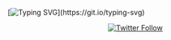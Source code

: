 <!-- Badges template - https://github.com/badges/shields -->
[![Typing SVG](https://readme-typing-svg.herokuapp.com?font=&color=1DA1F2&lines=Welcome+to+my+profile!)](https://git.io/typing-svg)

<p align="center">
    <a href="https://twitter.com/namtanvz">
        <img alt="Twitter Follow" src="https://img.shields.io/twitter/follow/namtanvz?color=%231DA1F2&label=twitter&logo=twitter&logoColor=%231DA1F2&style=for-the-badge">
    </a> 
</p>
   
   
   
   
